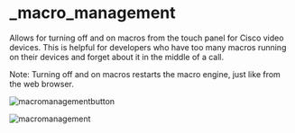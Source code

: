 # _macro_management
Allows for turning off and on macros from the touch panel for Cisco video devices.  This is helpful for developers who have too many macros running on their devices and forget about it in the middle of a call. 

Note: Turning off and on macros restarts the macro engine, just like from the web browser.  

![macromanagementbutton](https://github.com/vtjoeh/_macro_management/assets/16569532/b62cfeb8-7676-4076-9276-db7ee39b2c90)

![macromanagement](https://github.com/vtjoeh/_macro_management/assets/16569532/1a43ad9a-6cd5-4212-8efa-e2c492bd621b)


